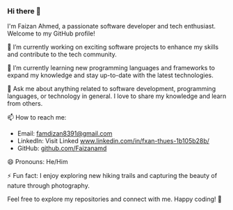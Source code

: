 ### Hi there 👋

I'm Faizan Ahmed, a passionate software developer and tech enthusiast. Welcome to my GitHub profile!

🔭 I’m currently working on exciting software projects to enhance my skills and contribute to the tech community.

🌱 I’m currently learning new programming languages and frameworks to expand my knowledge and stay up-to-date with the latest technologies.

💬 Ask me about anything related to software development, programming languages, or technology in general. I love to share my knowledge and learn from others.

📫 How to reach me:
- Email: famdizan8391@gmail.com
- LinkedIn: Visit Linked www.linkedin.com/in/fxan-thues-1b105b28b/
- GitHub: [github.com/Faizanamd](https://github.com/Faizanamd)

😄 Pronouns: He/Him

⚡ Fun fact: I enjoy exploring new hiking trails and capturing the beauty of nature through photography.

Feel free to explore my repositories and connect with me. Happy coding! 🚀
